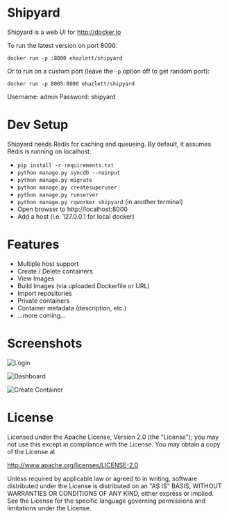 # Shipyard
Shipyard is a web UI for http://docker.io

To run the latest version on port 8000:

`docker run -p :8000 ehazlett/shipyard`

Or to run on a custom port (leave the `-p` option off to get random port):

`docker run -p 8005:8000 ehazlett/shipyard`

Username: admin
Password: shipyard

# Dev Setup
Shipyard needs Redis for caching and queueing.  By default, it assumes Redis
is running on localhost.

* `pip install -r requirements.txt`
* `python manage.py syncdb --noinput`
* `python manage.py migrate`
* `python manage.py createsuperuser`
* `python manage.py runserver`
* `python manage.py rqworker shipyard` (in another terminal)
* Open browser to http://localhost:8000
* Add a host (i.e. 127.0.0.1 for local docker)

# Features

* Multiple host support
* Create / Delete containers
* View Images
* Build Images (via uploaded Dockerfile or URL)
* Import repositories
* Private containers
* Container metadata (description, etc.)
* ...more coming...

# Screenshots

![Login](http://i.imgur.com/7xYjQ5a.png)

![Dashboard](http://i.imgur.com/pQrk3mu.png)

![Create Container](http://i.imgur.com/jLgyxUz.png)

# License

Licensed under the Apache License, Version 2.0 (the "License");
you may not use this except in compliance with the License.
You may obtain a copy of the License at

  http://www.apache.org/licenses/LICENSE-2.0

Unless required by applicable law or agreed to in writing, software
distributed under the License is distributed on an "AS IS" BASIS,
WITHOUT WARRANTIES OR CONDITIONS OF ANY KIND, either express or implied.
See the License for the specific language governing permissions and
limitations under the License.
